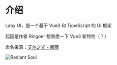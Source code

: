 # 介绍

Laby UI，是一个基于 Vue3 和 TypeScript 的 UI 框架

起因是作者 Ringoer 想熟悉一下 Vue3 新特性（？）

命名来源：[艾尔之光 - 娜薇](https://www.elwiki.net/w/Laby/zh-hans)

![Radiant Soul](https://ali.ringoer.com/png/laby-ui-introduction.png)